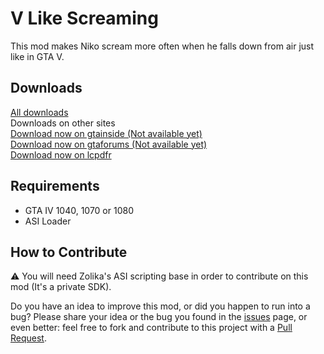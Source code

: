 # V Like Screaming
This mod makes Niko scream more often when he falls down from air just like in GTA V.

## Downloads
[All downloads](https://github.com/ClonkAndre/VLikeScreaming/releases)  
Downloads on other sites  
[Download now on gtainside (Not available yet)](https://www.google.com)  
[Download now on gtaforums (Not available yet)](https://www.google.com)  
[Download now on lcpdfr](https://www.lcpdfr.com/downloads/gta4mods/scripts/38345-v-like-screaming/)

## Requirements
- GTA IV 1040, 1070 or 1080  
- ASI Loader

## How to Contribute
⚠ You will need Zolika's ASI scripting base in order to contribute on this mod (It's a private SDK).  
  
Do you have an idea to improve this mod, or did you happen to run into a bug? Please share your idea or the bug you found in the [issues](https://github.com/ClonkAndre/VLikeScreaming/issues) page, or even better: feel free to fork and contribute to this project with a [Pull Request](https://github.com/ClonkAndre/VLikeScreaming/pulls).
